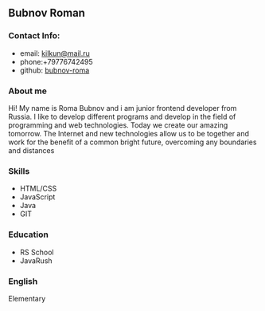 ## Bubnov Roman

### Contact Info:  

* email: kilkun@mail.ru  
* phone:+79776742495
* github: [bubnov-roma](https://github.com/Bubnov-Roma)

### About me

Hi! My name is Roma Bubnov and i am junior frontend developer from Russia. I like to develop different programs and develop in the field of programming and web technologies. Today we create our amazing tomorrow. The Internet and new technologies allow us to be together and work for the benefit of a common bright future, overcoming any boundaries and distances

### Skills

* HTML/CSS
* JavaScript
* Java
* GIT

### Education

* RS School
* JavaRush

### English
Elementary
